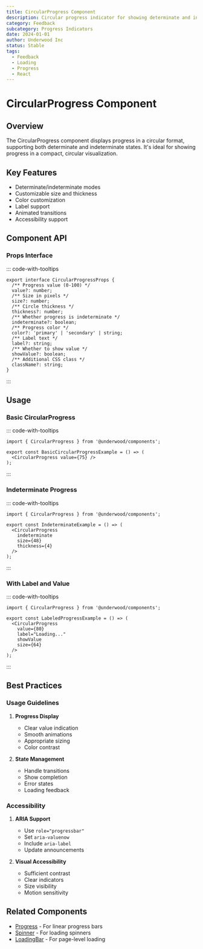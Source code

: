 ```yaml
---
title: CircularProgress Component
description: Circular progress indicator for showing determinate and indeterminate progress
category: Feedback
subcategory: Progress Indicators
date: 2024-01-01
author: Underwood Inc
status: Stable
tags:
  - Feedback
  - Loading
  - Progress
  - React
---
```


# CircularProgress Component

## Overview

The CircularProgress component displays progress in a circular format, supporting both determinate and indeterminate states. It's ideal for showing progress in a compact, circular visualization.

## Key Features

- Determinate/indeterminate modes
- Customizable size and thickness
- Color customization
- Label support
- Animated transitions
- Accessibility support

## Component API

### Props Interface

::: code-with-tooltips
```tsx
export interface CircularProgressProps {
  /** Progress value (0-100) */
  value?: number;
  /** Size in pixels */
  size?: number;
  /** Circle thickness */
  thickness?: number;
  /** Whether progress is indeterminate */
  indeterminate?: boolean;
  /** Progress color */
  color?: 'primary' | 'secondary' | string;
  /** Label text */
  label?: string;
  /** Whether to show value */
  showValue?: boolean;
  /** Additional CSS class */
  className?: string;
}
```
:::

## Usage

### Basic CircularProgress

::: code-with-tooltips
```tsx
import { CircularProgress } from '@underwood/components';

export const BasicCircularProgressExample = () => (
  <CircularProgress value={75} />
);
```
:::

### Indeterminate Progress

::: code-with-tooltips
```tsx
import { CircularProgress } from '@underwood/components';

export const IndeterminateExample = () => (
  <CircularProgress
    indeterminate
    size={48}
    thickness={4}
  />
);
```
:::

### With Label and Value

::: code-with-tooltips
```tsx
import { CircularProgress } from '@underwood/components';

export const LabeledProgressExample = () => (
  <CircularProgress
    value={80}
    label="Loading..."
    showValue
    size={64}
  />
);
```
:::

## Best Practices

### Usage Guidelines

1. **Progress Display**
   - Clear value indication
   - Smooth animations
   - Appropriate sizing
   - Color contrast

2. **State Management**
   - Handle transitions
   - Show completion
   - Error states
   - Loading feedback

### Accessibility

1. **ARIA Support**
   - Use `role="progressbar"`
   - Set `aria-valuenow`
   - Include `aria-label`
   - Update announcements

2. **Visual Accessibility**
   - Sufficient contrast
   - Clear indicators
   - Size visibility
   - Motion sensitivity

## Related Components

- [Progress](/react-component-patterns/feedback/progress-indicators/progress.md) - For linear progress bars
- [Spinner](/react-component-patterns/feedback/progress-indicators/spinner.md) - For loading spinners
- [LoadingBar](/react-component-patterns/feedback/progress-indicators/loading-bar.md) - For page-level loading 
